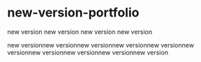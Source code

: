 # new-version-portfolio
new version
new version
new version
new version

new versionnew versionnew versionnew versionnew versionnew versionnew versionnew versionnew versionnew version
